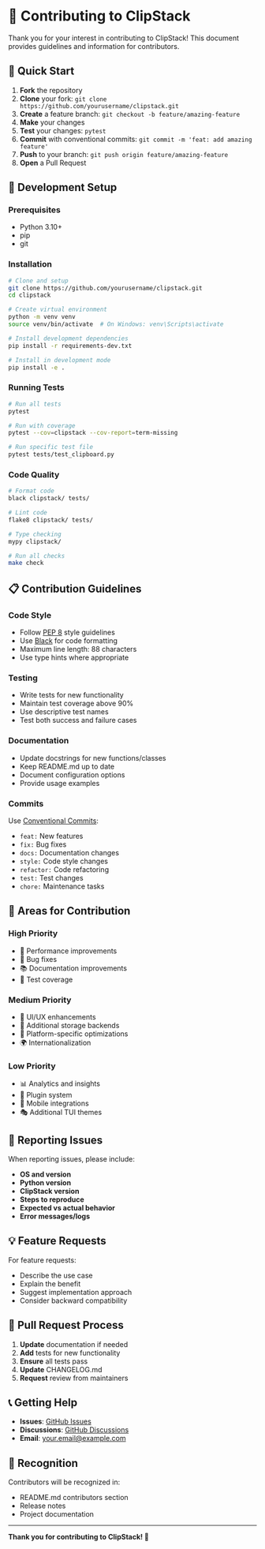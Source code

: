 # 🤝 Contributing to ClipStack

Thank you for your interest in contributing to ClipStack! This document provides guidelines and information for contributors.

## 🚀 Quick Start

1. **Fork** the repository
2. **Clone** your fork: `git clone https://github.com/yourusername/clipstack.git`
3. **Create** a feature branch: `git checkout -b feature/amazing-feature`
4. **Make** your changes
5. **Test** your changes: `pytest`
6. **Commit** with conventional commits: `git commit -m 'feat: add amazing feature'`
7. **Push** to your branch: `git push origin feature/amazing-feature`
8. **Open** a Pull Request

## 🧪 Development Setup

### Prerequisites

- Python 3.10+
- pip
- git

### Installation

```bash
# Clone and setup
git clone https://github.com/yourusername/clipstack.git
cd clipstack

# Create virtual environment
python -m venv venv
source venv/bin/activate  # On Windows: venv\Scripts\activate

# Install development dependencies
pip install -r requirements-dev.txt

# Install in development mode
pip install -e .
```

### Running Tests

```bash
# Run all tests
pytest

# Run with coverage
pytest --cov=clipstack --cov-report=term-missing

# Run specific test file
pytest tests/test_clipboard.py
```

### Code Quality

```bash
# Format code
black clipstack/ tests/

# Lint code
flake8 clipstack/ tests/

# Type checking
mypy clipstack/

# Run all checks
make check
```

## 📋 Contribution Guidelines

### Code Style

- Follow [PEP 8](https://pep8.org/) style guidelines
- Use [Black](https://black.readthedocs.io/) for code formatting
- Maximum line length: 88 characters
- Use type hints where appropriate

### Testing

- Write tests for new functionality
- Maintain test coverage above 90%
- Use descriptive test names
- Test both success and failure cases

### Documentation

- Update docstrings for new functions/classes
- Keep README.md up to date
- Document configuration options
- Provide usage examples

### Commits

Use [Conventional Commits](https://www.conventionalcommits.org/):

- `feat:` New features
- `fix:` Bug fixes
- `docs:` Documentation changes
- `style:` Code style changes
- `refactor:` Code refactoring
- `test:` Test changes
- `chore:` Maintenance tasks

## 🎯 Areas for Contribution

### High Priority

- 🚀 Performance improvements
- 🐛 Bug fixes
- 📚 Documentation improvements
- 🧪 Test coverage

### Medium Priority

- 🎨 UI/UX enhancements
- 🔧 Additional storage backends
- 📱 Platform-specific optimizations
- 🌍 Internationalization

### Low Priority

- 📊 Analytics and insights
- 🔌 Plugin system
- 📱 Mobile integrations
- 🎭 Additional TUI themes

## 🐛 Reporting Issues

When reporting issues, please include:

- **OS and version**
- **Python version**
- **ClipStack version**
- **Steps to reproduce**
- **Expected vs actual behavior**
- **Error messages/logs**

## 💡 Feature Requests

For feature requests:

- Describe the use case
- Explain the benefit
- Suggest implementation approach
- Consider backward compatibility

## 🚀 Pull Request Process

1. **Update** documentation if needed
2. **Add** tests for new functionality
3. **Ensure** all tests pass
4. **Update** CHANGELOG.md
5. **Request** review from maintainers

## 📞 Getting Help

- **Issues**: [GitHub Issues](https://github.com/yourusername/clipstack/issues)
- **Discussions**: [GitHub Discussions](https://github.com/yourusername/clipstack/discussions)
- **Email**: your.email@example.com

## 🙏 Recognition

Contributors will be recognized in:

- README.md contributors section
- Release notes
- Project documentation

---

**Thank you for contributing to ClipStack! 🚀**

